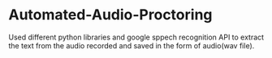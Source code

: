# Automated-Audio-Proctoring
Used different python libraries and google sppech recognition API to extract the text from the audio recorded and saved in the form of audio(wav file).
